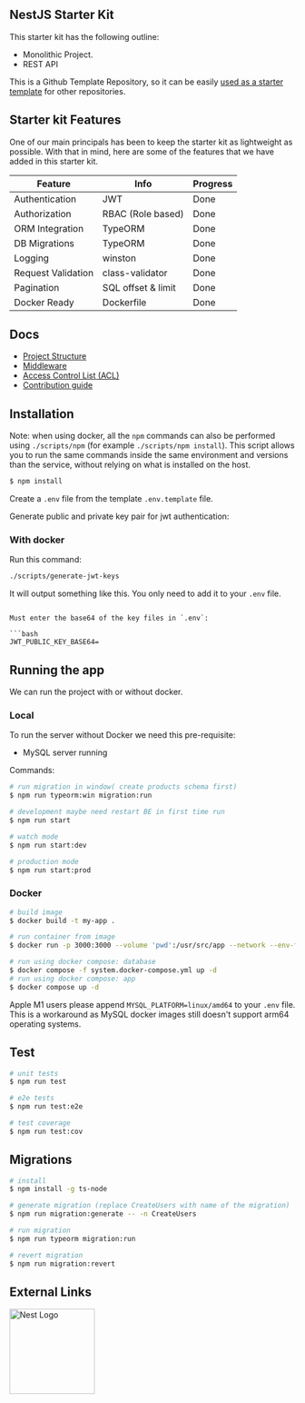 ## NestJS Starter Kit

This starter kit has the following outline:

- Monolithic Project.
- REST API

This is a Github Template Repository, so it can be easily [used as a starter template](https://docs.github.com/en/github/creating-cloning-and-archiving-repositories/creating-a-repository-from-a-template) for other repositories.

## Starter kit Features

One of our main principals has been to keep the starter kit as lightweight as possible. With that in mind, here are some of the features that we have added in this starter kit.

| Feature            | Info               | Progress |
| ------------------ | ------------------ | -------- |
| Authentication     | JWT                | Done     |
| Authorization      | RBAC (Role based)  | Done     |
| ORM Integration    | TypeORM            | Done     |
| DB Migrations      | TypeORM            | Done     |
| Logging            | winston            | Done     |
| Request Validation | class-validator    | Done     |
| Pagination         | SQL offset & limit | Done     |
| Docker Ready       | Dockerfile         | Done     |

## Docs

- [Project Structure](./docs/project-structure.md)
- [Middleware](./docs/middleware.md)
- [Access Control List (ACL)](./docs/acl.md)
- [Contribution guide](./CONTRIBUTING.md)

## Installation

Note: when using docker, all the `npm` commands can also be performed using `./scripts/npm` (for example `./scripts/npm install`).
This script allows you to run the same commands inside the same environment and versions than the service, without relying on what is installed on the host.

```bash
$ npm install
```

Create a `.env` file from the template `.env.template` file.

Generate public and private key pair for jwt authentication:

### With docker

Run this command:

```bash
./scripts/generate-jwt-keys
```

It will output something like this. You only need to add it to your `.env` file.

````

Must enter the base64 of the key files in `.env`:

```bash
JWT_PUBLIC_KEY_BASE64=
````

## Running the app

We can run the project with or without docker.

### Local

To run the server without Docker we need this pre-requisite:

- MySQL server running

Commands:

```bash
# run migration in window( create products schema first)
$ npm run typeorm:win migration:run

# development maybe need restart BE in first time run
$ npm run start

# watch mode
$ npm run start:dev

# production mode
$ npm run start:prod
```

### Docker

```bash
# build image
$ docker build -t my-app .

# run container from image
$ docker run -p 3000:3000 --volume 'pwd':/usr/src/app --network --env-file .env my-app

# run using docker compose: database
$ docker compose -f system.docker-compose.yml up -d
# run using docker compose: app
$ docker compose up -d
```

Apple M1 users please append `MYSQL_PLATFORM=linux/amd64` to your `.env` file. This is a workaround as MySQL docker images still doesn't support arm64 operating systems.

## Test

```bash
# unit tests
$ npm run test

# e2e tests
$ npm run test:e2e

# test coverage
$ npm run test:cov
```

## Migrations

```bash
# install
$ npm install -g ts-node

# generate migration (replace CreateUsers with name of the migration)
$ npm run migration:generate -- -n CreateUsers

# run migration
$ npm run typeorm migration:run

# revert migration
$ npm run migration:revert
```

## External Links

<a href="http://nestjs.com/" target="blank"><img src="https://nestjs.com/img/logo.svg" width="150" alt="Nest Logo" /></a>
